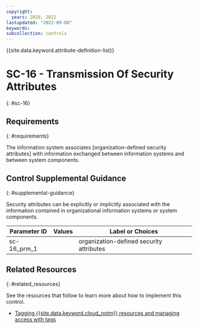 ```yaml
---
copyright:
  years: 2020, 2022
lastupdated: "2022-09-08"
keywords: 
subcollection: controls
---
```


{{site.data.keyword.attribute-definition-list}}

# SC-16 - Transmission Of Security Attributes
{: #sc-16}

## Requirements
{: #requirements}

The information system associates [organization-defined security attributes] with information exchanged between information systems and between system components.

## Control Supplemental Guidance
{: #supplemental-guidance}

Security attributes can be explicitly or implicitly associated with the information contained in organizational information systems or system components.

| Parameter ID | Values | Label or Choices |
|---|---|---|
| sc-16_prm_1 |  | organization-defined security attributes |


## Related Resources
{: #related_resources}

See the resources that follow to learn more about how to implement this control.

- [Tagging {{site.data.keyword.cloud_notm}} resources and managing access with tags](/docs/framework-financial-services?topic=framework-financial-services-shared-tagging-resources)

